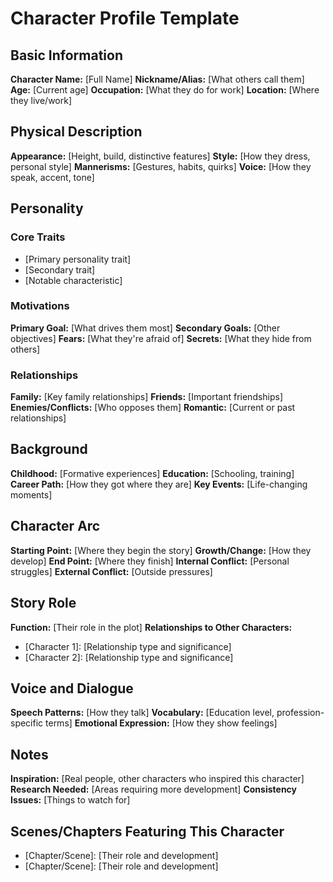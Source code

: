# Character Profile Template

## Basic Information

**Character Name:** [Full Name]
**Nickname/Alias:** [What others call them]
**Age:** [Current age]
**Occupation:** [What they do for work]
**Location:** [Where they live/work]

## Physical Description

**Appearance:** [Height, build, distinctive features]
**Style:** [How they dress, personal style]
**Mannerisms:** [Gestures, habits, quirks]
**Voice:** [How they speak, accent, tone]

## Personality

### Core Traits
- [Primary personality trait]
- [Secondary trait]
- [Notable characteristic]

### Motivations
**Primary Goal:** [What drives them most]
**Secondary Goals:** [Other objectives]
**Fears:** [What they're afraid of]
**Secrets:** [What they hide from others]

### Relationships
**Family:** [Key family relationships]
**Friends:** [Important friendships]
**Enemies/Conflicts:** [Who opposes them]
**Romantic:** [Current or past relationships]

## Background

**Childhood:** [Formative experiences]
**Education:** [Schooling, training]
**Career Path:** [How they got where they are]
**Key Events:** [Life-changing moments]

## Character Arc

**Starting Point:** [Where they begin the story]
**Growth/Change:** [How they develop]
**End Point:** [Where they finish]
**Internal Conflict:** [Personal struggles]
**External Conflict:** [Outside pressures]

## Story Role

**Function:** [Their role in the plot]
**Relationships to Other Characters:**
- [Character 1]: [Relationship type and significance]
- [Character 2]: [Relationship type and significance]

## Voice and Dialogue

**Speech Patterns:** [How they talk]
**Vocabulary:** [Education level, profession-specific terms]
**Emotional Expression:** [How they show feelings]

## Notes

**Inspiration:** [Real people, other characters who inspired this character]
**Research Needed:** [Areas requiring more development]
**Consistency Issues:** [Things to watch for]

## Scenes/Chapters Featuring This Character

- [Chapter/Scene]: [Their role and development]
- [Chapter/Scene]: [Their role and development]
